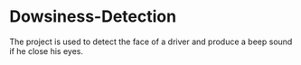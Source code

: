 # Dowsiness-Detection
The project is used to detect the face of a driver and produce a beep sound if he close his eyes.
